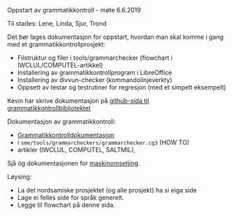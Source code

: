 Oppstart av grammatikkontroll - møte 6.6.2019

Til stades: Lene, Linda, Sjur, Trond

Det bør lages dokumentasjon for oppstart, hvordan man skal komme i gang med
et grammatikkontrollprosjekt:
* Filstruktur og filer i tools/grammarchecker (flowchart i IWCLUL/COMPUTEL-artikkel)
* Installering av grammatikkontrollprogram i LibreOffice
* Installering av divvun-checker (kommandolinjeverkty)
* Oppsett av testar og testrutiner for regresjon (med et simpelt eksempelt)

Kevin har skrive dokumentasjon på
[github-sida til grammatikkontrollbibliotektet](https://github.com/divvun/libdivvun)

Dokumentasjon av grammatikkontroll:

* [Grammatikkontrolldokumentasjon](/proof/gramcheck/GrammarCheckerDocumentation.html)
* i `sme/tools/grammarcheckers/grammarchecker.cg3` (HOW TO)
* artikler (IWCLUL, COMPUTEL, SALTMIL),

Sjå òg dokumentasjonen for
[maskinomsetjing](/mt/MachineTranslation.html).

Løysing:

* La det nordsamiske prosjektet (og alle prosjekt) ha si eiga side
* Lage ei felles side for språk generelt.
* Legge til flowchart på denne sida.
